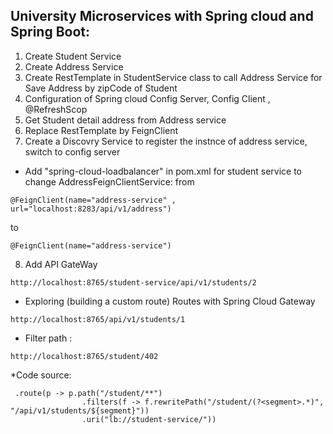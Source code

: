 ## University Microservices with Spring cloud and Spring Boot: #
1. Create Student Service
2. Create Address Service
3. Create RestTemplate in StudentService class to call Address Service for Save Address by zipCode of Student
4. Configuration of Spring cloud Config Server, Config Client , @RefreshScop
5. Get Student detail address from Address service
6. Replace RestTemplate by FeignClient
7. Create a Discovry Service to register the instnce of address service, switch to config server
* Add "spring-cloud-loadbalancer" in pom.xml for student service to change AddressFeignClientService:
from
```
@FeignClient(name="address-service" , url="localhost:8283/api/v1/address")
```
to 
```
@FeignClient(name="address-service")
```
8. Add API GateWay
```
http://localhost:8765/student-service/api/v1/students/2
```
* Exploring (building a custom route) Routes with Spring Cloud Gateway
```
http://localhost:8765/api/v1/students/1
```
* Filter path :
```
http://localhost:8765/student/402
```
*Code source:
```
 .route(p -> p.path("/student/**")
                .filters(f -> f.rewritePath("/student/(?<segment>.*)", "/api/v1/students/${segment}"))
                .uri("lb://student-service/"))
```


